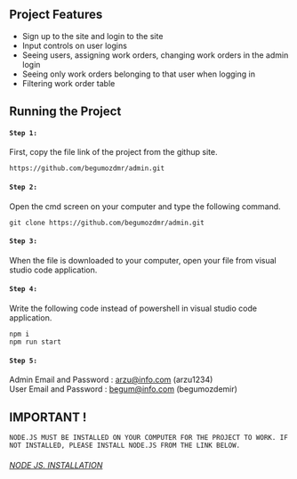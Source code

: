 ## Project Features
- Sign up to the site and login to the site
- Input controls on user logins
- Seeing users, assigning work orders, changing work orders in the admin login
- Seeing only work orders belonging to that user when logging in
- Filtering work order table

## Running the Project

#### `Step 1:`
First, copy the file link of the project from the githup site.

    https://github.com/begumozdmr/admin.git

#### `Step 2:` 
Open the cmd screen on your computer and type the following command.

    git clone https://github.com/begumozdmr/admin.git

#### `Step 3:`
When the file is downloaded to your computer, open your file from visual studio code application.

#### `Step 4:` 
Write the following code instead of powershell in visual studio code application.

    npm i
    npm run start

#### `Step 5:` 
Admin Email and Password : arzu@info.com (arzu1234)<br>
User Email and Password : begum@info.com (begumozdemir)

## IMPORTANT ! <br>
`NODE.JS MUST BE INSTALLED ON YOUR COMPUTER FOR THE PROJECT TO WORK. IF NOT INSTALLED, PLEASE INSTALL NODE.JS FROM THE LINK BELOW.`

###### [NODE JS. INSTALLATION](https://nodejs.org/en)
